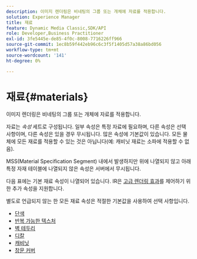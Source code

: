 ```yaml
---
description: 이미지 렌더링은 비네팅의 그룹 또는 개체에 자료를 적용합니다.
solution: Experience Manager
title: 재료
feature: Dynamic Media Classic,SDK/API
role: Developer,Business Practitioner
exl-id: 3fe5445e-de85-4f0c-8008-7716226ff966
source-git-commit: 1ec8b59f442eb96c6c3f5f1405d57a38a86bd056
workflow-type: tm+mt
source-wordcount: '141'
ht-degree: 0%

---
```


# 재료{#materials}

이미지 렌더링은 비네팅의 그룹 또는 개체에 자료를 적용합니다.

자료는 *속성* 세트로 구성됩니다. 일부 속성은 특정 자료에 필요하며, 다른 속성은 선택 사항이며, 다른 속성은 있을 경우 무시됩니다. 많은 속성에 기본값이 있습니다. 모든 물체에 모든 재료를 적용할 수 있는 것은 아닙니다(예: 캐비닛 재료는 소파에 적용할 수 없음).

MSS(Material Specification Segment) 내에서 발생하지만 위에 나열되지 않고 아래 특정 자재 테이블에 나열되지 않은 속성은 서버에서 무시됩니다.

다음 표에는 기본 재료 속성이 나열되어 있습니다. IR은 [고급 렌더링 효과](../../../../../../ir-api/http-protocol/image-rendering-api-ref/c-ir-http-protocol-ref/c-ir-http-protocol-syntax-and-features/c-ir-advanced-render-effects/c-ir-advanced-render-effects.md#concept-bf8b6d8460244b9cacc7f4a3df4c5281)를 제어하기 위한 추가 속성을 지원합니다.

별도로 언급되지 않는 한 모든 재료 속성은 적절한 기본값을 사용하여 선택 사항입니다.

* [단색](r-ir-solid-colors.md)
* [반복 가능한 텍스처](r-ir-repeatable-textures.md)
* [벽 테두리](r-ir-wall-borders.md)
* [디칼](r-ir-decals.md)
* [캐비닛](r-ir-cabinets.md)
* [창문 커버](r-ir-window-coverings.md)
